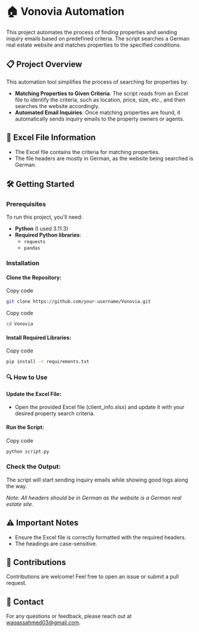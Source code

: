 # 🏠 Vonovia Automation

This project automates the process of finding properties and sending inquiry emails based on predefined criteria. The script searches a German real estate website and matches properties to the specified conditions.

## 📋 Project Overview

This automation tool simplifies the process of searching for properties by:

- **Matching Properties to Given Criteria**: The script reads from an Excel file to identify the criteria, such as location, price, size, etc., and then searches the website accordingly.
- **Automated Email Inquiries**: Once matching properties are found, it automatically sends inquiry emails to the property owners or agents.

## 📁 Excel File Information

- The Excel file contains the criteria for matching properties.
- The file headers are mostly in German, as the website being searched is German.

## 🛠️ Getting Started

### Prerequisites

To run this project, you'll need:

- **Python** (I used 3.11.3)
- **Required Python libraries**:
  - `requests`
  - `pandas`

### Installation

#### Clone the Repository:
Copy code
```bash
git clone https://github.com/your-username/Vonovia.git
```
Copy code
```bash
cd Vonovia
```
#### Install Required Libraries:

Copy code
```bash
pip install -r requirements.txt
```

### 🔍 How to Use

#### Update the Excel File:

- Open the provided Excel file (client_info.xlsx) and update it with your desired property search criteria.
  
#### Run the Script:

Copy code
```bash
python script.py
```

### Check the Output:
The script will start sending inquiry emails while showing good logs along the way.

*Note: All headers should be in German as the website is a German real estate site.*

## ⚠️ Important Notes
- Ensure the Excel file is correctly formatted with the required headers.
- The headings are case-sensitive.

## 🤝 Contributions
Contributions are welcome! Feel free to open an issue or submit a pull request.

## 📧 Contact
For any questions or feedback, please reach out at waqassahmed03@gmail.com.

